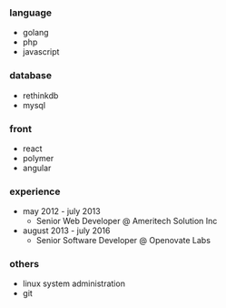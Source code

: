 ### language
- golang
- php
- javascript

### database
- rethinkdb
- mysql
  
### front
- react
- polymer
- angular
  
### experience
- may 2012 - july 2013
	- Senior Web Developer @ Ameritech Solution Inc
- august 2013 - july 2016
	- Senior Software Developer @ Openovate Labs

### others
- linux system administration
- git
